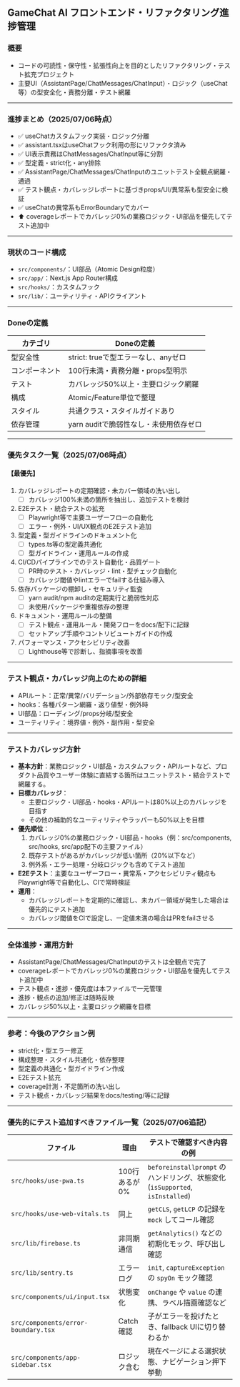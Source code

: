 ## GameChat AI フロントエンド・リファクタリング進捗管理

### 概要
- コードの可読性・保守性・拡張性向上を目的としたリファクタリング・テスト拡充プロジェクト
- 主要UI（AssistantPage/ChatMessages/ChatInput）・ロジック（useChat等）の型安全化・責務分離・テスト網羅

---

### 進捗まとめ（2025/07/06時点）

- ✅ useChatカスタムフック実装・ロジック分離
- ✅ assistant.tsxはuseChatフック利用の形にリファクタ済み
- ✅ UI表示責務はChatMessages/ChatInput等に分割
- ✅ 型定義・strict化・any排除
- ✅ AssistantPage/ChatMessages/ChatInputのユニットテスト全観点網羅・通過
- ✅ テスト観点・カバレッジレポートに基づきprops/UI/異常系も型安全に検証
- ✅ useChatの異常系もErrorBoundaryでカバー
- ⬆ coverageレポートでカバレッジ0%の業務ロジック・UI部品を優先してテスト追加中

---

### 現状のコード構成
- `src/components/`：UI部品（Atomic Design粒度）
- `src/app/`：Next.js App Router構成
- `src/hooks/`：カスタムフック
- `src/lib/`：ユーティリティ・APIクライアント

---

### Doneの定義
| カテゴリ      | Doneの定義                                      |
| ------------ | ----------------------------------------------- |
| 型安全性      | strict: trueで型エラーなし、anyゼロ             |
| コンポーネント| 100行未満・責務分離・props型明示                |
| テスト        | カバレッジ50%以上・主要ロジック網羅             |
| 構成          | Atomic/Feature単位で整理                        |
| スタイル      | 共通クラス・スタイルガイドあり                  |
| 依存管理      | yarn auditで脆弱性なし・未使用依存ゼロ           |

---

### 優先タスク一覧（2025/07/06時点）

#### 【最優先】
1. カバレッジレポートの定期確認・未カバー領域の洗い出し
   - [ ] カバレッジ100%未満の箇所を抽出し、追加テストを検討
2. E2Eテスト・統合テストの拡充
   - [ ] Playwright等で主要ユーザーフローの自動化
   - [ ] エラー・例外・UI/UX観点のE2Eテスト追加
3. 型定義・型ガイドラインのドキュメント化
   - [ ] types.ts等の型定義共通化
   - [ ] 型ガイドライン・運用ルールの作成
4. CI/CDパイプラインでのテスト自動化・品質ゲート
   - [ ] PR時のテスト・カバレッジ・lint・型チェック自動化
   - [ ] カバレッジ閾値やlintエラーでfailする仕組み導入
5. 依存パッケージの棚卸し・セキュリティ監査
   - [ ] yarn audit/npm auditの定期実行と脆弱性対応
   - [ ] 未使用パッケージや重複依存の整理
6. ドキュメント・運用ルールの整備
   - [ ] テスト観点・運用ルール・開発フローをdocs/配下に記録
   - [ ] セットアップ手順やコントリビュートガイドの作成
7. パフォーマンス・アクセシビリティ改善
   - [ ] Lighthouse等で診断し、指摘事項を改善

---

### テスト観点・カバレッジ向上のための詳細
- APIルート：正常/異常/バリデーション/外部依存モック/型安全
- hooks：各種パターン網羅・返り値型・例外時
- UI部品：ローディング/props分岐/型安全
- ユーティリティ：境界値・例外・副作用・型安全

---

### テストカバレッジ方針
- **基本方針**：業務ロジック・UI部品・カスタムフック・APIルートなど、プロダクト品質やユーザー体験に直結する箇所はユニットテスト・結合テストで網羅する。
- **目標カバレッジ**：
  - 主要ロジック・UI部品・hooks・APIルートは80%以上のカバレッジを目指す
  - その他の補助的なユーティリティやラッパーも50%以上を目標
- **優先順位**：
  1. カバレッジ0%の業務ロジック・UI部品・hooks（例：src/components, src/hooks, src/app配下の主要ファイル）
  2. 既存テストがあるがカバレッジが低い箇所（20%以下など）
  3. 例外系・エラー処理・分岐ロジックも含めてテスト追加
- **E2Eテスト**：主要なユーザーフロー・異常系・アクセシビリティ観点もPlaywright等で自動化し、CIで常時検証
- **運用**：
  - カバレッジレポートを定期的に確認し、未カバー領域が発生した場合は優先的にテスト追加
  - カバレッジ閾値をCIで設定し、一定値未満の場合はPRをfailさせる

---

### 全体進捗・運用方針
- AssistantPage/ChatMessages/ChatInputのテストは全観点で完了
- coverageレポートでカバレッジ0%の業務ロジック・UI部品を優先してテスト追加中
- テスト観点・進捗・優先度は本ファイルで一元管理
- 進捗・観点の追加/修正は随時反映
- カバレッジ50%以上・主要ロジック網羅を目標

---

### 参考：今後のアクション例
- strict化・型エラー修正
- 構成整理・スタイル共通化・依存整理
- 型定義の共通化・型ガイドライン作成
- E2Eテスト拡充
- coverage計測・不足箇所の洗い出し
- テスト観点・カバレッジ結果をdocs/testing/等に記録

---

### 優先的にテスト追加すべきファイル一覧（2025/07/06追記）
| ファイル                                | 理由         | テストで確認すべき内容の例                                                     |
| ----------------------------------- | ---------- | ----------------------------------------------------------------- |
| `src/hooks/use-pwa.ts`              | 100行あるが 0% | `beforeinstallprompt` のハンドリング、状態変化 (`isSupported`, `isInstalled`) |
| `src/hooks/use-web-vitals.ts`       | 同上         | `getCLS`, `getLCP` の記録を `mock` してコール確認                            |
| `src/lib/firebase.ts`               | 非同期通信      | `getAnalytics()` などの初期化モック、呼び出し確認                                 |
| `src/lib/sentry.ts`                 | エラーログ      | `init`, `captureException` の `spyOn` モック確認                        |
| `src/components/ui/input.tsx`       | 状態変化       | `onChange` や `value` の連携、ラベル描画確認など                                |
| `src/components/error-boundary.tsx` | Catch確認    | 子がエラーを投げたとき、fallback UIに切り替わるか                                    |
| `src/components/app-sidebar.tsx`    | ロジック含む     | 現在ページによる選択状態、ナビゲーション押下挙動                                          |